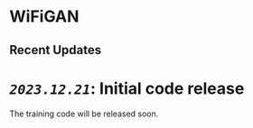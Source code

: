 # WiFiGAN

> 
  
## Recent Updates
***`2023.12.21`***: Initial code release  
=======

The training code will be released soon.

